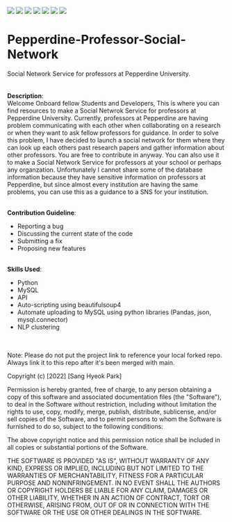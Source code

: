 ![](https://img.shields.io/badge/HTML5-E34F26?style=for-the-badge&logo=html5&logoColor=white)
![](https://img.shields.io/badge/Python-3776AB?style=for-the-badge&logo=python&logoColor=white)
![](https://img.shields.io/badge/MySQL-00000F?style=for-the-badge&logo=mysql&logoColor=white)
![](https://img.shields.io/github/downloads/{akfh92}/{Pepperdine-Professor-Social-Network}/total.svg)
![](https://img.shields.io/github/forks/{akfh92}/{Pepperdine-Professor-Social-Network}.svg)
![](https://img.shields.io/github/watchers/{akfh92}/{Pepperdine-Professor-Social-Network}.svg)
![](https://img.shields.io/github/issues-pr/{akfh92}/{Pepperdine-Professor-Social-Network}.svg)

# Pepperdine-Professor-Social-Network
Social Network Service for professors at Pepperdine University.
<br/><br/><br/>
**Description**:<br/>
Welcome Onboard fellow Students and Developers, This is where you can find resources to make a Social Netwrok Service for professors at Pepperdine University. Currently, professors at Pepperdine are having problem communicating with each other when collaborating on a research or when they want to ask fellow professors for guidance. In order to solve this problem, I have decided to launch a social network for them where they can look up each others past research papers and gather information about other professors. You are free to contribute in anyway. You can also use it to make a Social Network Service for professors at your school or perhaps any organzation. Unfortunately I cannot share some of the database information because they have sensitive information on professors at Pepperdine, but since almost every institution are having the same problems, you can use this as a guidance to a SNS for your institution. <br/><br/>

**Contribution Guideline**: 
* Reporting a bug
* Discussing the current state of the code
* Submitting a fix
* Proposing new features
<br/><br/>

**Skills Used**:
* Python
* MySQL
* API
* Auto-scripting using beautifulsoup4
* Automate uploading to MySQL using python libraries (Pandas, json, mysql.connector)
* NLP clustering 

<br/><br/>
Note: Please do not put the project link to reference your local forked repo. Always link it to this repo after it's been merged with main.



Copyright (c) [2022] [Sang Hyeok Park]

Permission is hereby granted, free of charge, to any person obtaining a copy
of this software and associated documentation files (the "Software"), to deal
in the Software without restriction, including without limitation the rights
to use, copy, modify, merge, publish, distribute, sublicense, and/or sell
copies of the Software, and to permit persons to whom the Software is
furnished to do so, subject to the following conditions:

The above copyright notice and this permission notice shall be included in all
copies or substantial portions of the Software.

THE SOFTWARE IS PROVIDED "AS IS", WITHOUT WARRANTY OF ANY KIND, EXPRESS OR
IMPLIED, INCLUDING BUT NOT LIMITED TO THE WARRANTIES OF MERCHANTABILITY,
FITNESS FOR A PARTICULAR PURPOSE AND NONINFRINGEMENT. IN NO EVENT SHALL THE
AUTHORS OR COPYRIGHT HOLDERS BE LIABLE FOR ANY CLAIM, DAMAGES OR OTHER
LIABILITY, WHETHER IN AN ACTION OF CONTRACT, TORT OR OTHERWISE, ARISING FROM,
OUT OF OR IN CONNECTION WITH THE SOFTWARE OR THE USE OR OTHER DEALINGS IN THE
SOFTWARE.

